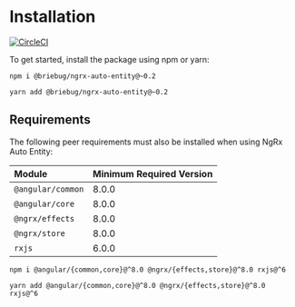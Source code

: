 # Installation

[![CircleCI](https://circleci.com/gh/briebug/ngrx-auto-entity.svg?style=svg&circle-token=d1d500027a81dda34d4ad75ae5fee38dd8953487)](https://circleci.com/gh/briebug/ngrx-auto-entity)

To get started, install the package using npm or yarn:

```text
npm i @briebug/ngrx-auto-entity@~0.2
```

```text
yarn add @briebug/ngrx-auto-entity@~0.2
```

## Requirements

The following peer requirements must also be installed when using NgRx Auto Entity:

| **Module** | **Minimum Required Version** |
| :--- | :--- |
| `@angular/common` | 8.0.0 |
| `@angular/core` | 8.0.0 |
| `@ngrx/effects` | 8.0.0 |
| `@ngrx/store` | 8.0.0 |
| `rxjs` | 6.0.0 |

```text
npm i @angular/{common,core}@^8.0 @ngrx/{effects,store}@^8.0 rxjs@^6
```

```text
yarn add @angular/{common,core}@^8.0 @ngrx/{effects,store}@^8.0 rxjs@^6
```




